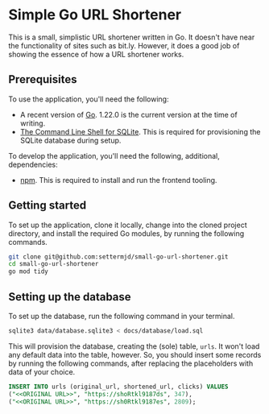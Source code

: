 # Simple Go URL Shortener

This is a small, simplistic URL shortener written in Go.
It doesn't have near the functionality of sites such as bit.ly.
However, it does a good job of showing the essence of how a URL shortener works.

## Prerequisites

To use the application, you'll need the following:

- A recent version of [Go](https://go.dev/dl/). 
  1.22.0 is the current version at the time of writing.
- [The Command Line Shell for SQLite](https://www.sqlite.org/cli.html).
  This is required for provisioning the SQLite database during setup.

To develop the application, you'll need the following, additional, dependencies:

- [npm](https://docs.npmjs.com/downloading-and-installing-node-js-and-npm).
  This is required to install and run the frontend tooling.

## Getting started

To set up the application, clone it locally, change into the cloned project directory, and install the required Go modules, by running the following commands.

```bash
git clone git@github.com:settermjd/small-go-url-shortener.git
cd small-go-url-shortener
go mod tidy
```

## Setting up the database

To set up the database, run the following command in your terminal.

```bash
sqlite3 data/database.sqlite3 < docs/database/load.sql
```

This will provision the database, creating the (sole) table, `urls`.
It won't load any default data into the table, however. 
So, you should insert some records by running the following commands, after replacing the placeholders with data of your choice.

```sql
INSERT INTO urls (original_url, shortened_url, clicks) VALUES
("<<ORIGINAL URL>>", "https://shoRtkl9187ds", 347),
("<<ORIGINAL URL>>", "https://sh0Rtkl9187es", 2809);
```